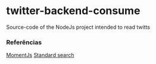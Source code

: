 # twitter-backend-consume
Source-code of the NodeJs project intended to read twitts


### Referências
[MomentJs](http://momentjs.com/)
[Standard search](https://developer.twitter.com/en/docs/tweets/search/api-reference/get-search-tweets)